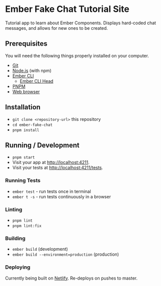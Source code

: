 # Ember Fake Chat Tutorial Site

Tutorial app to learn about Ember Components. Displays hard-coded chat messages, and allows for new ones to be created.

## Prerequisites

You will need the following things properly installed on your computer.

- [Git](https://git-scm.com/)
- [Node.js](https://nodejs.org/) (with npm)
- [Ember CLI](https://cli.emberjs.com/release/)
  - [Ember CLI Head](https://www.npmjs.com/package/ember-cli-head)
- [PNPM](https://pnpm.io/installation)
- [Web browser](https://browser-update.org/browsers.html)

## Installation

- `git clone <repository-url>` this repository
- `cd ember-fake-chat`
- `pnpm install`

## Running / Development

- `pnpm start`
- Visit your app at [http://localhost:4211](http://localhost:4211).
- Visit your tests at [http://localhost:4211/tests](http://localhost:4211/tests).

### Running Tests

- `ember test` - run tests once in terminal
- `ember t -s` - run tests continuously in a browser

### Linting

- `pnpm lint`
- `pnpm lint:fix`

### Building

- `ember build` (development)
- `ember build --environment=production` (production)

### Deploying

Currently being built on [Netlify](https://mc-emberjs-fake-chat.netlify.app). Re-deploys on pushes to master.
